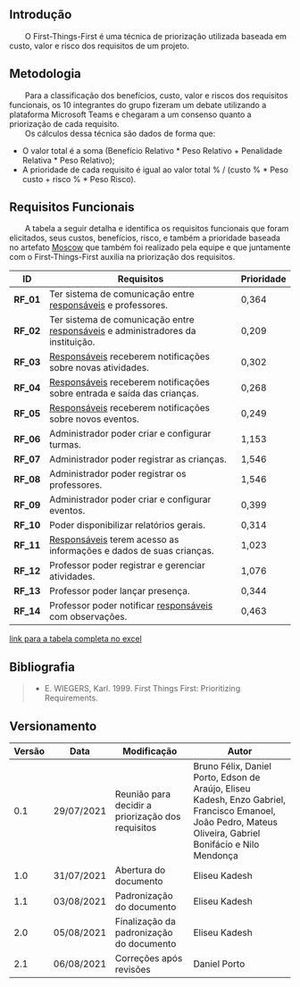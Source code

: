 ## Introdução
&emsp;&emsp;O First-Things-First é uma técnica de priorização utilizada baseada em custo, valor e risco dos requisitos de um projeto.

## Metodologia

&emsp;&emsp;Para a classificação dos benefícios, custo, valor e riscos dos requisitos funcionais, os 10 integrantes do grupo fizeram um debate utilizando a plataforma Microsoft Teams e chegaram a um consenso quanto a priorização de cada requisito.<br>
&emsp;&emsp;Os cálculos dessa técnica são dados de forma que:

- O valor total é a soma (Benefício Relativo * Peso Relativo + Penalidade Relativa * Peso Relativo);
- A prioridade de cada requisito é igual ao valor total % / (custo % * Peso custo + risco % * Peso Risco).


## Requisitos Funcionais

&emsp;&emsp;A tabela a seguir detalha e identifica os requisitos funcionais que foram elicitados, seus custos, benefícios, risco, e também a prioridade baseada no artefato [Moscow](./moscow.md) que também foi realizado pela equipe e que juntamente com o First-Things-First auxilia na priorização dos requisitos.

ID | Requisitos | Prioridade |
|--|--|--|
| **RF_01** | Ter sistema de comunicação entre [responsáveis](/base/requisitos/modelagem/lexicos/#lexico-responsavel) e professores.                    | 0,364 |
| **RF_02** | Ter sistema de comunicação entre [responsáveis](/base/requisitos/modelagem/lexicos/#lexico-responsavel) e administradores da instituição. | 0,209 |
| **RF_03** | [Responsáveis](/base/requisitos/modelagem/lexicos/#lexico-responsavel) receberem notificações sobre novas atividades.                     |0,302 |
| **RF_04** | [Responsáveis](/base/requisitos/modelagem/lexicos/#lexico-responsavel) receberem notificações sobre entrada e saída das crianças.          |0,268 |
| **RF_05** | [Responsáveis](/base/requisitos/modelagem/lexicos/#lexico-responsavel) receberem notificações sobre novos eventos.                        | 0,249 |
| **RF_06** | Administrador poder criar e configurar turmas.                                  |1,153 |
| **RF_07** | Administrador poder registrar as crianças.                                      |1,546 |
| **RF_08** | Administrador poder registrar os professores.                                   |1,546 |
| **RF_09** | Administrador poder criar e configurar eventos.                                 |0,399 |
| **RF_10** | Poder disponibilizar relatórios gerais.                                         |0,314 |
| **RF_11** | [Responsáveis](/base/requisitos/modelagem/lexicos/#lexico-responsavel) terem acesso as informações e dados de suas crianças.              |1,023 |
| **RF_12** | Professor poder registrar e gerenciar atividades.                               |1,076 |
| **RF_13** | Professor poder lançar presença.                                                |0,344 |
| **RF_14** | Professor poder notificar [responsáveis](/base/requisitos/modelagem/lexicos/#lexico-responsavel) com observações.                         |0,463 |

[link para a tabela completa no excel](https://docs.google.com/spreadsheets/d/1VO7EnKcoZ7DF_uIbGJHg4b3MkhtVpMwE/edit#gid=667435397)

## Bibliografia

> - E. WIEGERS, Karl. 1999. First Things First: Prioritizing Requirements.

## Versionamento

| Versão | Data | Modificação | Autor | 
|--|--|--|--|
| 0.1 | 29/07/2021 | Reunião para decidir a priorização dos requisitos | Bruno Félix, Daniel Porto, Edson de Araújo, Eliseu Kadesh, Enzo Gabriel, Francisco Emanoel, João Pedro, Mateus Oliveira, Gabriel Bonifácio e Nilo Mendonça |
| 1.0 | 31/07/2021 | Abertura do documento | Eliseu Kadesh |
| 1.1 | 03/08/2021 | Padronização do documento | Eliseu Kadesh |
| 2.0 | 05/08/2021 | Finalização da padronização do documento | Eliseu Kadesh |
| 2.1 | 06/08/2021 | Correções após revisões | Daniel Porto |